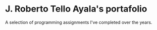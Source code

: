 # J. Roberto Tello Ayala's portafolio
A selection of programming assignments I've completed over the years.
